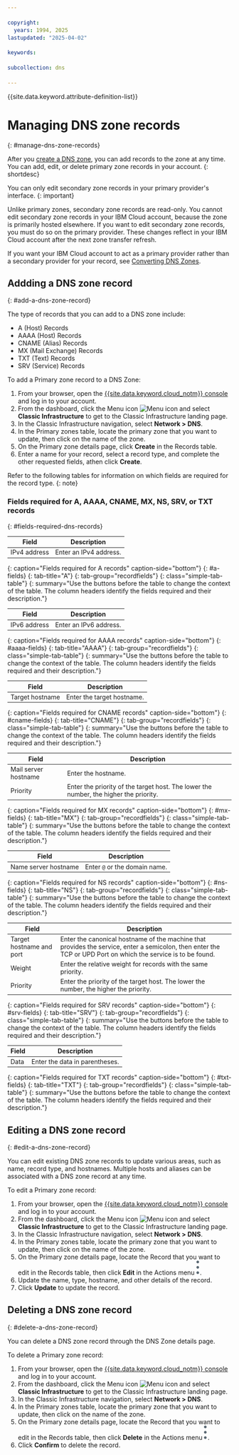 ```yaml
---

copyright:
  years: 1994, 2025
lastupdated: "2025-04-02"

keywords:

subcollection: dns

---
```


{{site.data.keyword.attribute-definition-list}}

# Managing DNS zone records
{: #manage-dns-zone-records}

After you [create a DNS zone](/docs/dns?topic=dns-how-to-create-dns-zones), you can add records to the zone at any time. You can add, edit, or delete primary zone records in your account. 
{: shortdesc}

You can only edit secondary zone records in your primary provider's interface. 
{: important}

Unlike primary zones, secondary zone records are read-only. You cannot edit secondary zone records in your IBM Cloud account, because the zone is primarily hosted elsewhere. If you want to edit secondary zone records, you must do so on the primary provider. These changes reflect in your IBM Cloud account after the next zone transfer refresh.

If you want your IBM Cloud account to act as a primary provider rather than a secondary provider for your record, see [Converting DNS Zones](/docs/dns?topic=dns-how-to-convert-dns-zones).

## Addding a DNS zone record
{: #add-a-dns-zone-record}

The type of records that you can add to a DNS zone include:

* A (Host) Records
* AAAA (Host) Records
* CNAME (Alias) Records
* MX (Mail Exchange) Records
* TXT (Text) Records
* SRV (Service) Records

To add a Primary zone record to a DNS Zone:

1. From your browser, open the [{{site.data.keyword.cloud_notm}} console](/login) and log in to your account.
1. From the dashboard, click the Menu icon ![Menu icon](../icons/icon_hamburger.svg) and select **Classic Infrastructure** to get to the Classic Infrastructure landing page.
1. In the Classic Infrastructure navigation, select **Network > DNS**.
1. In the Primary zones table, locate the primary zone that you want to update, then click on the name of the zone.
1. On the Primary zone details page, click **Create** in the Records table. 
1. Enter a name for your record, select a record type, and complete the other requested fields, athen click **Create**.

Refer to the following tables for information on which fields are required for the record type.
{: note}

### Fields required for A, AAAA, CNAME, MX, NS, SRV, or TXT records
{: #fields-required-dns-records}

| Field | Description |
|-----------|----------|
| IPv4 address | Enter an IPv4 address.|
{: caption="Fields required for A records" caption-side="bottom"}
{: #a-fields}
{: tab-title="A"}
{: tab-group="recordfields"}
{: class="simple-tab-table"}
{: summary="Use the buttons before the table to change the context of the table. The column headers identify the fields required and their description."}

| Field | Description |
|-----------|----------|
| IPv6 address | Enter an IPv6 address.|
{: caption="Fields required for AAAA records" caption-side="bottom"}
{: #aaaa-fields}
{: tab-title="AAAA"}
{: tab-group="recordfields"}
{: class="simple-tab-table"}
{: summary="Use the buttons before the table to change the context of the table. The column headers identify the fields required and their description."}

| Field | Description |
|-----------|----------|
| Target hostname | Enter the target hostname.|
{: caption="Fields required for CNAME records" caption-side="bottom"}
{: #cname-fields}
{: tab-title="CNAME"}
{: tab-group="recordfields"}
{: class="simple-tab-table"}
{: summary="Use the buttons before the table to change the context of the table. The column headers identify the fields required and their description."}

| Field | Description |
|-----------|----------|
| Mail server hostname | Enter the hostname. |
| Priority | Enter the priority of the target host. The lower the number, the higher the priority. |
{: caption="Fields required for MX records" caption-side="bottom"}
{: #mx-fields}
{: tab-title="MX"}
{: tab-group="recordfields"}
{: class="simple-tab-table"}
{: summary="Use the buttons before the table to change the context of the table. The column headers identify the fields required and their description."}

| Field | Description |
|-----------|----------|
| Name server hostname | Enter `@` or the domain name. |
{: caption="Fields required for NS records" caption-side="bottom"}
{: #ns-fields}
{: tab-title="NS"}
{: tab-group="recordfields"}
{: class="simple-tab-table"}
{: summary="Use the buttons before the table to change the context of the table. The column headers identify the fields required and their description."}

| Field | Description |
|-----------|----------|
| Target hostname and port | Enter the canonical hostname of the machine that provides the service, enter a semicolon, then enter the TCP or UPD Port on which the service is to be found. |
| Weight | Enter the relative weight for records with the same priority. |
| Priority | Enter the priority of the target host. The lower the number, the higher the priority. |
{: caption="Fields required for SRV records" caption-side="bottom"}
{: #srv-fields}
{: tab-title="SRV"}
{: tab-group="recordfields"}
{: class="simple-tab-table"}
{: summary="Use the buttons before the table to change the context of the table. The column headers identify the fields required and their description."}

| Field | Description |
|-----------|----------|
| Data | Enter the data in parentheses. |
{: caption="Fields required for TXT records" caption-side="bottom"}
{: #txt-fields}
{: tab-title="TXT"}
{: tab-group="recordfields"}
{: class="simple-tab-table"}
{: summary="Use the buttons before the table to change the context of the table. The column headers identify the fields required and their description."}

## Editing a DNS zone record
{: #edit-a-dns-zone-record}

You can edit existing DNS zone records to update various areas, such as name, record type, and hostnames. Multiple hosts and aliases can be associated with a DNS zone record at any time.

To edit a Primary zone record:

1. From your browser, open the [{{site.data.keyword.cloud_notm}} console](/login) and log in to your account.
1. From the dashboard, click the Menu icon ![Menu icon](../icons/icon_hamburger.svg) and select **Classic Infrastructure** to get to the Classic Infrastructure landing page.
1. In the Classic Infrastructure navigation, select **Network > DNS**.
1. In the Primary zones table, locate the primary zone that you want to update, then click on the name of the zone.
1. On the Primary zone details page, locate the Record that you want to edit in the Records table, then click **Edit** in the Actions menu ![Actions menu](images/actions-icon-vertical.svg).
1. Update the name, type, hostname, and other details of the record.
2. Click **Update** to update the record.

## Deleting a DNS zone record
{: #delete-a-dns-zone-record}

You can delete a DNS zone record through the DNS Zone details page. 

To delete a Primary zone record:

1. From your browser, open the [{{site.data.keyword.cloud_notm}} console](/login) and log in to your account.
1. From the dashboard, click the Menu icon ![Menu icon](../icons/icon_hamburger.svg) and select **Classic Infrastructure** to get to the Classic Infrastructure landing page.
1. In the Classic Infrastructure navigation, select **Network > DNS**.
1. In the Primary zones table, locate the primary zone that you want to update, then click on the name of the zone.
1. On the Primary zone details page, locate the Record that you want to edit in the Records table, then click **Delete** in the Actions menu ![Actions menu](images/actions-icon-vertical.svg).
1. Click **Confirm** to delete the record.
